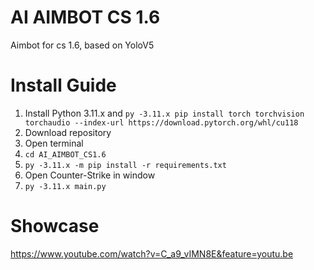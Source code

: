 # AI AIMBOT CS 1.6
Aimbot for cs 1.6, based on YoloV5

# Install Guide
1. Install Python 3.11.x and ```py -3.11.x pip install torch torchvision torchaudio --index-url https://download.pytorch.org/whl/cu118```
2. Download repository
3. Open terminal
5. ```cd AI_AIMBOT_CS1.6```
6. ```py -3.11.x -m pip install -r requirements.txt```
7. Open Counter-Strike in window
8. ```py -3.11.x main.py```

# Showcase

https://www.youtube.com/watch?v=C_a9_vIMN8E&feature=youtu.be
